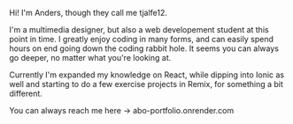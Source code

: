 Hi!
I'm Anders, though they call me tjalfe12. 

I'm a multimedia designer, but also a web developement student at this point in time. 
I greatly enjoy coding in many forms, and can easily spend hours on end going down the coding rabbit hole. 
It seems you can always go deeper, no matter what you're looking at.

Currently I'm expanded my knowledge on React, while dipping into Ionic as well and starting to do a few exercise projects in Remix, for something a bit different. 


You can always reach me here -> abo-portfolio.onrender.com

